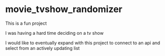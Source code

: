 # movie_tvshow_randomizer

This is a fun project

I was having a hard time deciding on a tv show

I would like to eventually expand with this project to connect to an api and select from an actively updating list

